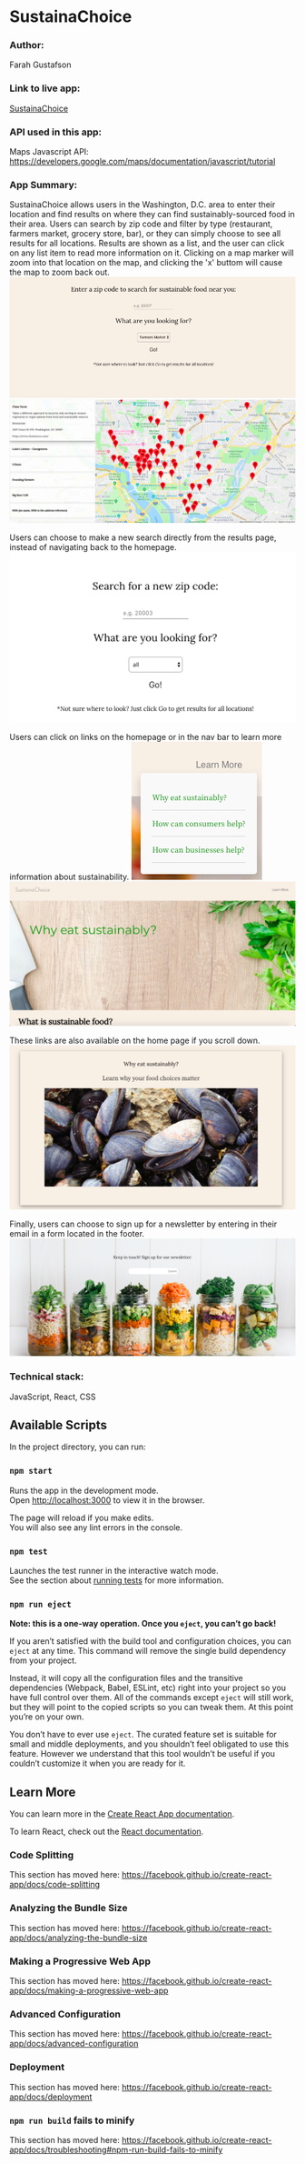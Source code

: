 
# SustainaChoice
### Author: 
Farah Gustafson

### Link to live app:
[SustainaChoice](https://farah-sustainachoice-app.now.sh/ "SustainaChoice")

### API used in this app: 
Maps Javascript API: https://developers.google.com/maps/documentation/javascript/tutorial

### App Summary:
SustainaChoice allows users in the Washington, D.C. area to enter their location and find results on where they can find sustainably-sourced food in their area. Users can search by zip code and filter by type (restaurant, farmers market, grocery store, bar), or they can simply choose to see all results for all locations. Results are shown as a list, and the user can click on any list item to read more information on it. Clicking on a map marker will zoom into that location on the map, and clicking the 'x' buttom will cause the map to zoom back out.
![Homepage Search Form](/src/Screenshots/HomepageSearchForm.png?raw=true)
![Results Page with Map](/src/Screenshots/ResultsListandMap.png?raw=true)

Users can choose to make a new search directly from the results page, instead of navigating back to the homepage. 
![Homepage Search Form](/src/Screenshots/ResultsPageSearchForm.png?raw=true)

Users can click on links on the homepage or in the nav bar to learn more information about sustainability.
![Homepage Search Form](/src/Screenshots/LearnMore.png?raw=true)
![Homepage Search Form](/src/Screenshots/WhyPage.png?raw=true)

These links are also available on the home page if you scroll down. 
![Homepage Search Form](/src/Screenshots/HomeWhyPage.png?raw=true)

Finally, users can choose to sign up for a newsletter by entering in their email in a form located in the footer. 
![Homepage Search Form](/src/Screenshots/Footer.png?raw=true)

### Technical stack: 
JavaScript, React, CSS


## Available Scripts
In the project directory, you can run:

### `npm start`
Runs the app in the development mode.<br>
Open [http://localhost:3000](http://localhost:3000) to view it in the browser.

The page will reload if you make edits.<br>
You will also see any lint errors in the console.

### `npm test`
Launches the test runner in the interactive watch mode.<br>
See the section about [running tests](https://facebook.github.io/create-react-app/docs/running-tests) for more information.

### `npm run eject`

**Note: this is a one-way operation. Once you `eject`, you can’t go back!**

If you aren’t satisfied with the build tool and configuration choices, you can `eject` at any time. This command will remove the single build dependency from your project.

Instead, it will copy all the configuration files and the transitive dependencies (Webpack, Babel, ESLint, etc) right into your project so you have full control over them. All of the commands except `eject` will still work, but they will point to the copied scripts so you can tweak them. At this point you’re on your own.

You don’t have to ever use `eject`. The curated feature set is suitable for small and middle deployments, and you shouldn’t feel obligated to use this feature. However we understand that this tool wouldn’t be useful if you couldn’t customize it when you are ready for it.

## Learn More

You can learn more in the [Create React App documentation](https://facebook.github.io/create-react-app/docs/getting-started).

To learn React, check out the [React documentation](https://reactjs.org/).

### Code Splitting

This section has moved here: https://facebook.github.io/create-react-app/docs/code-splitting

### Analyzing the Bundle Size

This section has moved here: https://facebook.github.io/create-react-app/docs/analyzing-the-bundle-size

### Making a Progressive Web App

This section has moved here: https://facebook.github.io/create-react-app/docs/making-a-progressive-web-app

### Advanced Configuration

This section has moved here: https://facebook.github.io/create-react-app/docs/advanced-configuration

### Deployment

This section has moved here: https://facebook.github.io/create-react-app/docs/deployment

### `npm run build` fails to minify

This section has moved here: https://facebook.github.io/create-react-app/docs/troubleshooting#npm-run-build-fails-to-minify
